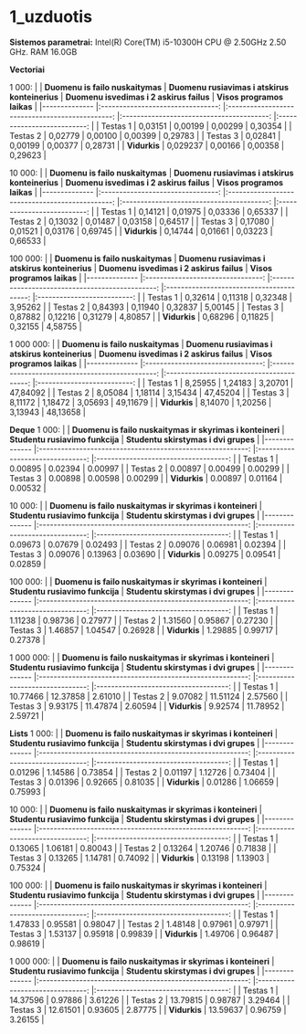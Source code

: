 # 1_uzduotis

**Sistemos parametrai:** Intel(R) Core(TM) i5-10300H CPU @ 2.50GHz   2.50 GHz. RAM 16.0GB

**Vectoriai**

1 000:
|              	| **Duomenu is failo nuskaitymas** 	| **Duomenu rusiavimas i atskirus konteinerius** 	| **Duomenu isvedimas i 2 askirus failus** 	| **Visos programos laikas** 	|
|--------------	|:--------------------------------:	|:----------------------------------------------:	|:----------------------------------------:	|:--------------------------:	|
| Testas 1     	|                          0,03151 	|                                        0,00199 	|                                  0,00299 	|                    0,30354 	|
| Testas 2     	|                          0,02779 	|                                        0,00100 	|                                  0,00399 	|                    0,29783 	|
| Testas 3     	|                          0,02841 	|                                        0,00199 	|                                  0,00377 	|                    0,28731 	|
| **Vidurkis** 	|                         0,029237 	|                                        0,00166 	|                                  0,00358 	|                    0,29623 	|

10 000:
|              	| **Duomenu is failo nuskaitymas** 	| **Duomenu rusiavimas i atskirus konteinerius** 	| **Duomenu isvedimas i 2 askirus failus** 	| **Visos programos laikas** 	|
|--------------	|:--------------------------------:	|:----------------------------------------------:	|:----------------------------------------:	|:--------------------------:	|
| Testas 1     	|                          0,14121 	|                                        0,01975 	|                                  0,03336 	|                    0,65337 	|
| Testas 2     	|                          0,13032 	|                                        0,01487 	|                                  0,03158 	|                    0,64517 	|
| Testas 3     	|                          0,17080 	|                                        0,01521 	|                                  0,03176 	|                    0,69745 	|
| **Vidurkis** 	|                          0,14744 	|                                        0,01661 	|                                  0,03223 	|                    0,66533 	|

100 000:
|              	| **Duomenu is failo nuskaitymas** 	| **Duomenu rusiavimas i atskirus konteinerius** 	| **Duomenu isvedimas i 2 askirus failus** 	| **Visos programos laikas** 	|
|--------------	|:--------------------------------:	|:----------------------------------------------:	|:----------------------------------------:	|:--------------------------:	|
| Testas 1     	|                          0,32614 	|                                        0,11318 	|                                  0,32348 	|                    3,95262 	|
| Testas 2     	|                          0,84393 	|                                        0,11940 	|                                  0,32837 	|                    5,00145 	|
| Testas 3     	|                          0,87882 	|                                        0,12216 	|                                  0,31279 	|                    4,80857 	|
| **Vidurkis** 	|                          0,68296 	|                                        0,11825 	|                                  0,32155 	|                    4,58755 	|

1 000 000:
|              	| **Duomenu is failo nuskaitymas** 	| **Duomenu rusiavimas i atskirus konteinerius** 	| **Duomenu isvedimas i 2 askirus failus** 	| **Visos programos laikas** 	|
|--------------	|:--------------------------------:	|:----------------------------------------------:	|:----------------------------------------:	|:--------------------------:	|
| Testas 1     	|                          8,25955 	|                                        1,24183 	|                                  3,20701 	|                   47,84092 	|
| Testas 2     	|                          8,05084 	|                                        1,18114 	|                                  3,15434 	|                   47,45204 	|
| Testas 3     	|                          8,11172 	|                                        1,18472 	|                                  3,05693 	|                   49,11679 	|
| **Vidurkis** 	|                          8,14070 	|                                        1,20256 	|                                  3,13943 	|                   48,13658 	|

**Deque**
1 000:
|              	| **Duomenu is failo nuskaitymas ir skyrimas i konteineri** 	| **Studentu rusiavimo funkcija** 	| **Studentu skirstymas i dvi grupes** 	|
|--------------	|:---------------------------------------------------------:	|:-------------------------------:	|:------------------------------------:	|
| Testas 1     	|                                                   0.00895 	|                         0.02394 	|                              0.00997 	|
| Testas 2     	|                                                   0.00897 	|                         0.00499 	|                              0.00299 	|
| Testas 3     	|                                                   0.00898 	|                         0.00598 	|                              0.00299 	|
| **Vidurkis** 	|                                                   0.00897 	|                         0.01164 	|                              0.00532 	|

10 000:
|              	| **Duomenu is failo nuskaitymas ir skyrimas i konteineri** 	| **Studentu rusiavimo funkcija** 	| **Studentu skirstymas i dvi grupes** 	|
|--------------	|:---------------------------------------------------------:	|:-------------------------------:	|:------------------------------------:	|
| Testas 1     	|                                                   0.09673 	|                         0.07679 	|                              0.02493 	|
| Testas 2     	|                                                   0.09076 	|                         0.06981 	|                              0.02394 	|
| Testas 3     	|                                                   0.09076 	|                         0.13963 	|                              0.03690 	|
| **Vidurkis** 	|                                                   0.09275 	|                         0.09541 	|                              0.02859 	|

100 000:
|              	| **Duomenu is failo nuskaitymas ir skyrimas i konteineri** 	| **Studentu rusiavimo funkcija** 	| **Studentu skirstymas i dvi grupes** 	|
|--------------	|:---------------------------------------------------------:	|:-------------------------------:	|:------------------------------------:	|
| Testas 1     	|                                                   1.11238 	|                         0.98736 	|                              0.27977 	|
| Testas 2     	|                                                   1.31560 	|                         0.95867 	|                              0.27230 	|
| Testas 3     	|                                                   1.46857 	|                         1.04547 	|                              0.26928 	|
| **Vidurkis** 	|                                                   1.29885 	|                         0.99717 	|                              0.27378 	|

1 000 000:
|              	| **Duomenu is failo nuskaitymas ir skyrimas i konteineri** 	| **Studentu rusiavimo funkcija** 	| **Studentu skirstymas i dvi grupes** 	|
|--------------	|:---------------------------------------------------------:	|:-------------------------------:	|:------------------------------------:	|
| Testas 1     	|                                                  10.77466 	|                        12.37858 	|                              2.61010 	|
| Testas 2     	|                                                   9.07082 	|                        11.51124 	|                              2.57560 	|
| Testas 3     	|                                                   9.93175 	|                        11.47874 	|                              2.60594 	|
| **Vidurkis** 	|                                                   9.92574 	|                        11.78952 	|                              2.59721 	|


**Lists**
1 000:
|              	| **Duomenu is failo nuskaitymas ir skyrimas i konteineri** 	| **Studentu rusiavimo funkcija** 	| **Studentu skirstymas i dvi grupes** 	|
|--------------	|:---------------------------------------------------------:	|:-------------------------------:	|:------------------------------------:	|
| Testas 1     	|                                                   0.01296 	|                         1.14586 	|                              0.73854 	|
| Testas 2     	|                                                   0.01197 	|                         1.12726 	|                              0.73404 	|
| Testas 3     	|                                                   0.01396 	|                         0.92665 	|                              0.81035 	|
| **Vidurkis** 	|                                                   0.01286 	|                         1.06659 	|                              0.75993 	|

10 000:
|              	| **Duomenu is failo nuskaitymas ir skyrimas i konteineri** 	| **Studentu rusiavimo funkcija** 	| **Studentu skirstymas i dvi grupes** 	|
|--------------	|:---------------------------------------------------------:	|:-------------------------------:	|:------------------------------------:	|
| Testas 1     	|                                                   0.13065 	|                         1.06181 	|                              0.80043 	|
| Testas 2     	|                                                   0.13264 	|                         1.20746 	|                              0.71838 	|
| Testas 3     	|                                                   0.13265 	|                         1.14781 	|                              0.74092 	|
| **Vidurkis** 	|                                                   0.13198 	|                         1.13903 	|                              0.75324 	|

100 000:
|              	| **Duomenu is failo nuskaitymas ir skyrimas i konteineri** 	| **Studentu rusiavimo funkcija** 	| **Studentu skirstymas i dvi grupes** 	|
|--------------	|:---------------------------------------------------------:	|:-------------------------------:	|:------------------------------------:	|
| Testas 1     	|                                                   1.47833 	|                         0.95581 	|                              0.98047 	|
| Testas 2     	|                                                   1.48148 	|                         0.97961 	|                              0.97971 	|
| Testas 3     	|                                                   1.53137 	|                         0.95918 	|                              0.99839 	|
| **Vidurkis** 	|                                                   1.49706 	|                         0.96487 	|                              0.98619 	|

1 000 000:
|              	| **Duomenu is failo nuskaitymas ir skyrimas i konteineri** 	| **Studentu rusiavimo funkcija** 	| **Studentu skirstymas i dvi grupes** 	|
|--------------	|:---------------------------------------------------------:	|:-------------------------------:	|:------------------------------------:	|
| Testas 1     	|                                                  14.37596 	|                         0.97886 	|                              3.61226 	|
| Testas 2     	|                                                  13.79815 	|                         0.98787 	|                              3.29464 	|
| Testas 3     	|                                                  12.61501 	|                         0.93605 	|                              2.87775 	|
| **Vidurkis** 	|                                                  13.59637 	|                         0.96759 	|                              3.26155 	|
